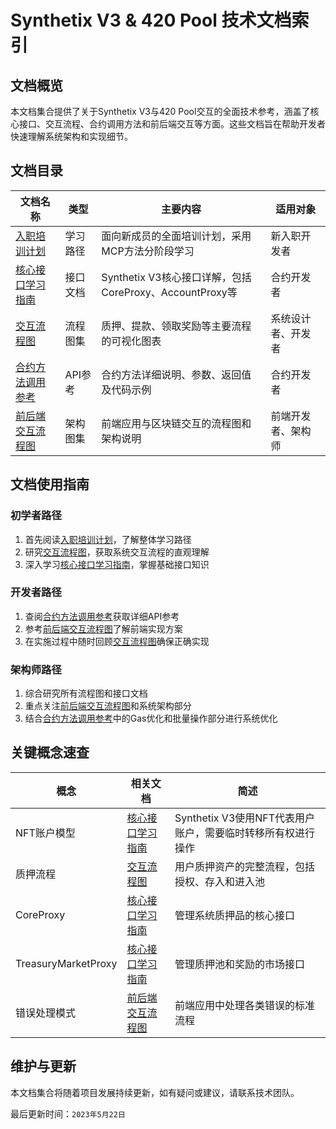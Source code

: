 # Synthetix V3 & 420 Pool 技术文档索引

## 文档概览

本文档集合提供了关于Synthetix V3与420 Pool交互的全面技术参考，涵盖了核心接口、交互流程、合约调用方法和前后端交互等方面。这些文档旨在帮助开发者快速理解系统架构和实现细节。

## 文档目录

| 文档名称 | 类型 | 主要内容 | 适用对象 |
|---------|------|---------|---------|
| [入职培训计划](./Synthetix入职培训TodoList.md) | 学习路径 | 面向新成员的全面培训计划，采用MCP方法分阶段学习 | 新入职开发者 |
| [核心接口学习指南](./Synthetix核心接口学习指南.md) | 接口文档 | Synthetix V3核心接口详解，包括CoreProxy、AccountProxy等 | 合约开发者 |
| [交互流程图](./Synthetix交互流程图.md) | 流程图集 | 质押、提款、领取奖励等主要流程的可视化图表 | 系统设计者、开发者 |
| [合约方法调用参考](./合约方法调用参考.md) | API参考 | 合约方法详细说明、参数、返回值及代码示例 | 合约开发者 |
| [前后端交互流程图](./前后端交互流程图.md) | 架构图集 | 前端应用与区块链交互的流程图和架构说明 | 前端开发者、架构师 |

## 文档使用指南

### 初学者路径
1. 首先阅读[入职培训计划](./Synthetix入职培训TodoList.md)，了解整体学习路径
2. 研究[交互流程图](./Synthetix交互流程图.md)，获取系统交互流程的直观理解
3. 深入学习[核心接口学习指南](./Synthetix核心接口学习指南.md)，掌握基础接口知识

### 开发者路径
1. 查阅[合约方法调用参考](./合约方法调用参考.md)获取详细API参考
2. 参考[前后端交互流程图](./前后端交互流程图.md)了解前端实现方案
3. 在实施过程中随时回顾[交互流程图](./Synthetix交互流程图.md)确保正确实现

### 架构师路径
1. 综合研究所有流程图和接口文档
2. 重点关注[前后端交互流程图](./前后端交互流程图.md)和系统架构部分
3. 结合[合约方法调用参考](./合约方法调用参考.md)中的Gas优化和批量操作部分进行系统优化

## 关键概念速查

| 概念 | 相关文档 | 简述 |
|-----|---------|------|
| NFT账户模型 | [核心接口学习指南](./Synthetix核心接口学习指南.md) | Synthetix V3使用NFT代表用户账户，需要临时转移所有权进行操作 |
| 质押流程 | [交互流程图](./Synthetix交互流程图.md) | 用户质押资产的完整流程，包括授权、存入和进入池 |
| CoreProxy | [核心接口学习指南](./Synthetix核心接口学习指南.md) | 管理系统质押品的核心接口 |
| TreasuryMarketProxy | [核心接口学习指南](./Synthetix核心接口学习指南.md) | 管理质押池和奖励的市场接口 |
| 错误处理模式 | [前后端交互流程图](./前后端交互流程图.md) | 前端应用中处理各类错误的标准流程 |

## 维护与更新

本文档集合将随着项目发展持续更新，如有疑问或建议，请联系技术团队。

最后更新时间：`2023年5月22日` 